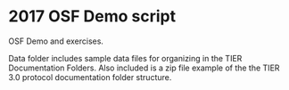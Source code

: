 # 2017 OSF Demo script
OSF Demo and exercises.

Data folder includes sample data files for organizing in the TIER Documentation Folders.  Also included is a zip file example of the the TIER 3.0 protocol documentation folder structure.


